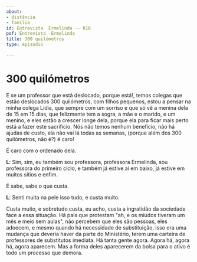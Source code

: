 ```yaml
---
about:
- distância
- família
id: Entrevista  Ermelinda -- h18
pof: Entrevista  Ermelinda
title: 300 quilómetros
type: episódio

---
```

# 300 quilómetros


E se um professor que está deslocado, porque está!, temos colegas
que estão deslocados 300 quilómetros, com filhos pequenos, estou a
pensar na minha colega Lídia, que sempre com um sorriso e que só vê
a menina dela de 15 em 15 dias, que felizmente tem a sogra, a mãe e o
marido, e um menino, e eles estão a crescer longe dela, porque ela para
ficar mais perto está a fazer este sacrifício.  Nós não temos nenhum
benefício, não há ajudas de custo, ela não vai lá todas as semanas,
(porque além dos 300 quilómetros, não é?) é caro!

É caro com o ordenado dela.

**L**: Sim, sim, eu também sou professora, professora Ermelinda, sou professora do primeiro ciclo,
e também já estive aí em baixo, já estive em muitos sítios e enfim.

E sabe, sabe o que custa.

**L**: Senti muita na pele isso tudo, e custa muito.


Custa muito, e sobretudo custa, eu acho, custa a ingratidão da sociedade face a essa situação.
Há pais que protestam "ah, e os miúdos tiveram um mês e meio sem aulas", não percebem
que eles são pessoas, eles adoecem, e mesmo quando há necessidade de substituição,
isso era uma mudança que deveria haver da parte do Ministério, terem uma carteira de
professores de substitutos imediata.
Há tanta gente agora.
Agora há, agora há, agora aparecem.
Mas a forma deles aparecerem da bolsa para o ativo é todo um processo que demora.
